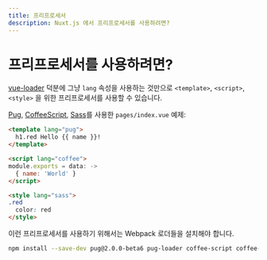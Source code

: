 ```yaml
---
title: 프리프로세서
description: Nuxt.js 에서 프리프로세서를 사용하려면?
---
```


# 프리프로세서를 사용하려면?

<!-- Thanks to [vue-loader](http://vue-loader.vuejs.org/en/configurations/pre-processors.html), you can use any kind of pre-processors for your `<template>`, `<script>` or `<style>`: simply use the `lang` attribute. -->

[vue-loader](http://vue-loader.vuejs.org/en/configurations/pre-processors.html) 덕분에 그냥 `lang` 속성을 사용하는 것만으로 `<template>`, `<script>`, `<style>` 을 위한 프리프로세서를 사용할 수 있습니다.

[Pug](https://github.com/pugjs/pug), [CoffeeScript](http://coffeescript.org), [Sass](http://sass-lang.com/)를 사용한 `pages/index.vue` 예제:

```html
<template lang="pug">
  h1.red Hello {{ name }}!
</template>

<script lang="coffee">
module.exports = data: ->
  { name: 'World' }
</script>

<style lang="sass">
.red
  color: red
</style>
```

이런 프리프로세서를 사용하기 위해서는 Webpack 로더들을 설치해야 합니다.

```bash
npm install --save-dev pug@2.0.0-beta6 pug-loader coffee-script coffee-loader node-sass sass-loader
```
